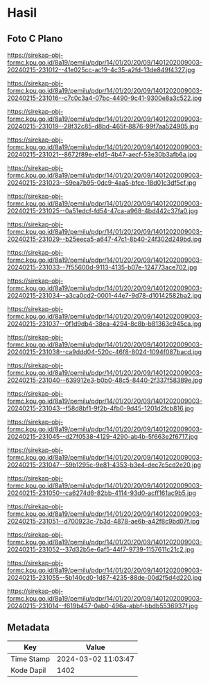 # Hasil

## Foto C Plano

https://sirekap-obj-formc.kpu.go.id/8a19/pemilu/pdpr/14/01/20/20/09/1401202009003-20240215-231012--41e025cc-ac19-4c35-a2fd-13de849f4327.jpg

https://sirekap-obj-formc.kpu.go.id/8a19/pemilu/pdpr/14/01/20/20/09/1401202009003-20240215-231016--c7c0c3a4-07bc-4490-9c41-9300e8a3c522.jpg

https://sirekap-obj-formc.kpu.go.id/8a19/pemilu/pdpr/14/01/20/20/09/1401202009003-20240215-231019--28f32c85-d8bd-465f-8876-99f7aa524905.jpg

https://sirekap-obj-formc.kpu.go.id/8a19/pemilu/pdpr/14/01/20/20/09/1401202009003-20240215-231021--8672f89e-e1d5-4b47-aecf-53e30b3afb6a.jpg

https://sirekap-obj-formc.kpu.go.id/8a19/pemilu/pdpr/14/01/20/20/09/1401202009003-20240215-231023--59ea7b95-0dc9-4aa5-bfce-18d01c3df5cf.jpg

https://sirekap-obj-formc.kpu.go.id/8a19/pemilu/pdpr/14/01/20/20/09/1401202009003-20240215-231025--0a51edcf-fd54-47ca-a968-4bd442c37fa0.jpg

https://sirekap-obj-formc.kpu.go.id/8a19/pemilu/pdpr/14/01/20/20/09/1401202009003-20240215-231029--b25eeca5-a647-47c1-8b40-24f302d249bd.jpg

https://sirekap-obj-formc.kpu.go.id/8a19/pemilu/pdpr/14/01/20/20/09/1401202009003-20240215-231033--7f55600d-9113-4135-b07e-124773ace702.jpg

https://sirekap-obj-formc.kpu.go.id/8a19/pemilu/pdpr/14/01/20/20/09/1401202009003-20240215-231034--a3ca0cd2-0001-44e7-9d78-d10142582ba2.jpg

https://sirekap-obj-formc.kpu.go.id/8a19/pemilu/pdpr/14/01/20/20/09/1401202009003-20240215-231037--0f1d9db4-38ea-4294-8c8b-b81363c945ca.jpg

https://sirekap-obj-formc.kpu.go.id/8a19/pemilu/pdpr/14/01/20/20/09/1401202009003-20240215-231038--ca9ddd04-520c-46f8-8024-1094f087bacd.jpg

https://sirekap-obj-formc.kpu.go.id/8a19/pemilu/pdpr/14/01/20/20/09/1401202009003-20240215-231040--639912e3-b0b0-48c5-8440-2f337f58389e.jpg

https://sirekap-obj-formc.kpu.go.id/8a19/pemilu/pdpr/14/01/20/20/09/1401202009003-20240215-231043--f58d8bf1-9f2b-4fb0-9d45-1201d2fcb816.jpg

https://sirekap-obj-formc.kpu.go.id/8a19/pemilu/pdpr/14/01/20/20/09/1401202009003-20240215-231045--d27f0538-4129-4290-ab4b-5f663e2f6717.jpg

https://sirekap-obj-formc.kpu.go.id/8a19/pemilu/pdpr/14/01/20/20/09/1401202009003-20240215-231047--59b1295c-9e81-4353-b3e4-dec7c5cd2e20.jpg

https://sirekap-obj-formc.kpu.go.id/8a19/pemilu/pdpr/14/01/20/20/09/1401202009003-20240215-231050--ca6274d6-82bb-4114-93d0-acff161ac9b5.jpg

https://sirekap-obj-formc.kpu.go.id/8a19/pemilu/pdpr/14/01/20/20/09/1401202009003-20240215-231051--d700923c-7b3d-4878-ae6b-a42f8c9bd07f.jpg

https://sirekap-obj-formc.kpu.go.id/8a19/pemilu/pdpr/14/01/20/20/09/1401202009003-20240215-231052--37d32b5e-6af5-44f7-9739-1157611c21c2.jpg

https://sirekap-obj-formc.kpu.go.id/8a19/pemilu/pdpr/14/01/20/20/09/1401202009003-20240215-231055--5b140cd0-1d87-4235-88de-00d2f5d4d220.jpg

https://sirekap-obj-formc.kpu.go.id/8a19/pemilu/pdpr/14/01/20/20/09/1401202009003-20240215-231014--f619b457-0ab0-496a-abbf-bbdb5536937f.jpg


## Metadata

| Key        | Value               |
| ---------- | ------------------- |
| Time Stamp | 2024-03-02 11:03:47 |
| Kode Dapil | 1402                |



